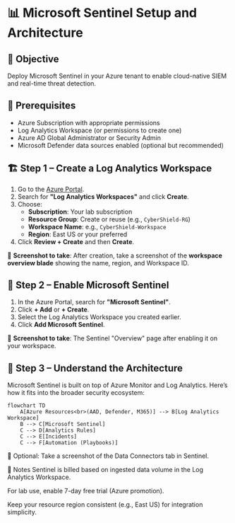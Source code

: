 # 📊 Microsoft Sentinel Setup and Architecture

## 🎯 Objective

Deploy Microsoft Sentinel in your Azure tenant to enable cloud-native SIEM and real-time threat detection.

## 🧰 Prerequisites

- Azure Subscription with appropriate permissions
- Log Analytics Workspace (or permissions to create one)
- Azure AD Global Administrator or Security Admin
- Microsoft Defender data sources enabled (optional but recommended)

## 🏗️ Step 1 – Create a Log Analytics Workspace

1. Go to the [Azure Portal](https://portal.azure.com).
2. Search for **"Log Analytics Workspaces"** and click **Create**.
3. Choose:
   - **Subscription**: Your lab subscription
   - **Resource Group**: Create or reuse (e.g., `CyberShield-RG`)
   - **Workspace Name**: e.g., `CyberShield-Workspace`
   - **Region**: East US or your preferred
4. Click **Review + Create** and then **Create**.

📸 **Screenshot to take**: After creation, take a screenshot of the **workspace overview blade** showing the name, region, and Workspace ID.

## 🧠 Step 2 – Enable Microsoft Sentinel

1. In the Azure Portal, search for **"Microsoft Sentinel"**.
2. Click **+ Add** or **+ Create**.
3. Select the Log Analytics Workspace you created earlier.
4. Click **Add Microsoft Sentinel**.

📸 **Screenshot to take**: The Sentinel "Overview" page after enabling it on your workspace.

## 🔌 Step 3 – Understand the Architecture

Microsoft Sentinel is built on top of Azure Monitor and Log Analytics. Here’s how it fits into the broader security ecosystem:

```mermaid
flowchart TD
    A[Azure Resources<br>(AAD, Defender, M365)] --> B[Log Analytics Workspace]
    B --> C[Microsoft Sentinel]
    C --> D[Analytics Rules]
    C --> E[Incidents]
    C --> F[Automation (Playbooks)]
```


📸 Optional: Take a screenshot of the Data Connectors tab in Sentinel.

📝 Notes
Sentinel is billed based on ingested data volume in the Log Analytics Workspace.

For lab use, enable 7-day free trial (Azure promotion).

Keep your resource region consistent (e.g., East US) for integration simplicity.
